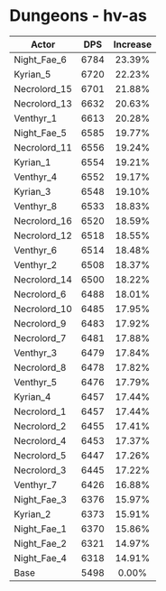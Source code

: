 # Dungeons - hv-as
| Actor | DPS | Increase |
|---|:---:|:---:|
|Night_Fae_6|6784|23.39%|
|Kyrian_5|6720|22.23%|
|Necrolord_15|6701|21.88%|
|Necrolord_13|6632|20.63%|
|Venthyr_1|6613|20.28%|
|Night_Fae_5|6585|19.77%|
|Necrolord_11|6556|19.24%|
|Kyrian_1|6554|19.21%|
|Venthyr_4|6552|19.17%|
|Kyrian_3|6548|19.10%|
|Venthyr_8|6533|18.83%|
|Necrolord_16|6520|18.59%|
|Necrolord_12|6518|18.55%|
|Venthyr_6|6514|18.48%|
|Venthyr_2|6508|18.37%|
|Necrolord_14|6500|18.22%|
|Necrolord_6|6488|18.01%|
|Necrolord_10|6485|17.95%|
|Necrolord_9|6483|17.92%|
|Necrolord_7|6481|17.88%|
|Venthyr_3|6479|17.84%|
|Necrolord_8|6478|17.82%|
|Venthyr_5|6476|17.79%|
|Kyrian_4|6457|17.44%|
|Necrolord_1|6457|17.44%|
|Necrolord_2|6455|17.41%|
|Necrolord_4|6453|17.37%|
|Necrolord_5|6447|17.26%|
|Necrolord_3|6445|17.22%|
|Venthyr_7|6426|16.88%|
|Night_Fae_3|6376|15.97%|
|Kyrian_2|6373|15.91%|
|Night_Fae_1|6370|15.86%|
|Night_Fae_2|6321|14.97%|
|Night_Fae_4|6318|14.91%|
|Base|5498|0.00%|

